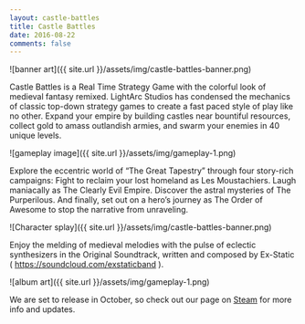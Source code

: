 ```yaml
---
layout: castle-battles
title: Castle Battles
date: 2016-08-22
comments: false
---
```


![banner art]({{ site.url }}/assets/img/castle-battles-banner.png)  

Castle Battles is a Real Time Strategy Game with the colorful look of medieval fantasy remixed. LightArc Studios has condensed the mechanics of classic top-down strategy games to create a fast paced style of play like no other. Expand your empire by building castles near bountiful resources, collect gold to amass outlandish armies, and swarm your enemies in 40 unique levels.  

![gameplay image]({{ site.url }}/assets/img/gameplay-1.png)  

Explore the eccentric world of “The Great Tapestry” through four story-rich campaigns: Fight to reclaim your lost homeland as Les Moustachiers. Laugh maniacally as The Clearly Evil Empire. Discover the astral mysteries of The Purperilous. And finally, set out on a hero’s journey as The Order of Awesome to stop the narrative from unraveling.

![Character splay]({{ site.url }}/assets/img/castle-battles-banner.png)  

Enjoy the melding of medieval melodies with the pulse of eclectic synthesizers in the Original Soundtrack, written and composed by Ex-Static ( https://soundcloud.com/exstaticband ).  

![album art]({{ site.url }}/assets/img/gameplay-1.png)  

We are set to release in October, so check out our page on [Steam](http://steamcommunity.com/sharedfiles/filedetails/?id=551593171) for more info and updates.
